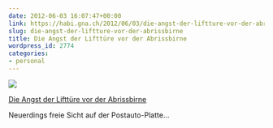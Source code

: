 ```yaml
---
date: 2012-06-03 16:07:47+00:00
link: https://habi.gna.ch/2012/06/03/die-angst-der-liftture-vor-der-abrissbirne/
slug: die-angst-der-liftture-vor-der-abrissbirne
title: Die Angst der Lifttüre vor der Abrissbirne
wordpress_id: 2774
categories:
- personal
---
```


[![](https://static.flickr.com/7216/7328259002_b293f1d286_m.jpg)](https://www.flickr.com/photos/habi/7328259002/)

[Die Angst der Lifttüre vor der Abrissbirne](https://www.flickr.com/photos/habi/7328259002/)

Neuerdings freie Sicht auf der Postauto-Platte...